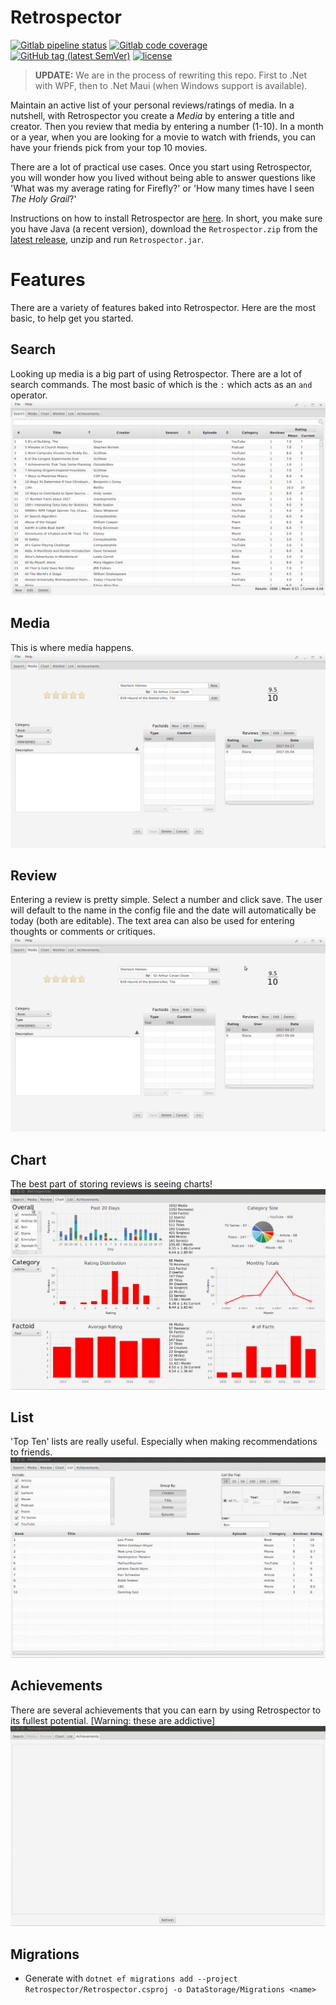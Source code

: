 # Retrospector
[![Gitlab pipeline status](https://img.shields.io/gitlab/pipeline/NonlinearFruit/Retrospector/master)](https://gitlab.com/NonlinearFruit/retrospector/-/pipelines)
[![Gitlab code coverage](https://img.shields.io/gitlab/coverage/NonlinearFruit/Retrospector/master)](https://gitlab.com/NonlinearFruit/retrospector/-/pipelines)
[![GitHub tag (latest SemVer)](https://img.shields.io/github/v/tag/NonlinearFruit/Retrospector)](https://gitlab.com/NonlinearFruit/retrospector/-/tags)
[![license](https://img.shields.io/badge/license-unlicense-yellow.svg)](https://github.com/NonlinearFruit/Retrospector/blob/master/LICENSE)

> **UPDATE:** We are in the process of rewriting this repo. First to .Net with WPF, then to .Net Maui (when Windows support is available).

Maintain an active list of your personal reviews/ratings of media. In a nutshell, with Retrospector you create a *Media* by entering a title and creator. Then you review that media by entering a number (1-10). In a month or a year, when you are looking for a movie to watch with friends, you can have your friends pick from your top 10 movies.

There are a lot of practical use cases. Once you start using Retrospector, you will wonder how you lived without being able to answer questions like 'What was my average rating for Firefly?' or 'How many times have I seen *The Holy Grail*?'

Instructions on how to install Retrospector are [here](https://github.com/NonlinearFruit/Retrospector/wiki/Install). In short, you make sure you have Java (a recent version), download the `Retrospector.zip` from the [latest release](https://github.com/NonlinearFruit/Retrospector/releases/latest), unzip and run `Retrospector.jar`.

# Features
There are a variety of features baked into Retrospector. Here are the most basic, to help get you started.

## Search
Looking up media is a big part of using Retrospector. There are a lot of search commands. The most basic of which is the `:` which acts as an `and` operator.
![screenshot](/screenshots/Search.gif)

## Media
This is where media happens.
![screenshot](/screenshots/Media.gif)

## Review
Entering a review is pretty simple. Select a number and click save. The user will default to the name in the config file and the date will automatically be today (both are editable). The text area can also be used for entering thoughts or comments or critiques.
![screenshot](/screenshots/Review.gif)

## Chart
The best part of storing reviews is seeing charts!
![screenshot](/screenshots/Chart.gif)

## List
'Top Ten' lists are really useful. Especially when making recommendations to friends.
![screenshot](/screenshots/List.gif)

## Achievements
There are several achievements that you can earn by using Retrospector to its fullest potential. [Warning: these are addictive]
![screenshot](/screenshots/Achievements.gif)

## Migrations

 - Generate with `dotnet ef migrations add --project Retrospector/Retrospector.csproj -o DataStorage/Migrations <name>`